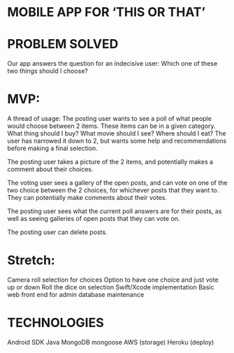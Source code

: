 <!-- # AndroidAppGroupProject -->

# MOBILE APP FOR ‘THIS OR THAT’

# PROBLEM SOLVED
Our app answers the question for an indecisive user:
Which one of these two things should I choose?

# MVP:
A thread of usage:
The posting user wants to see a poll of what people would choose between 2 items.  These items can be in a given category.  What thing should I buy?  What movie should I see?  Where should I eat?  The user has narrowed it down to 2, but wants some help and recommendations before making a final selection.

The posting user takes a picture of the 2 items, and potentially makes a comment about their choices.

The voting user sees a gallery of the open posts, and can vote on one of the two choice between the 2 choices, for whichever posts that they want to.  They can potentially make comments about their votes.

The posting user sees what the current poll answers are for their posts, as well as seeing galleries of open posts that they can vote on.

The posting user can delete posts.

# Stretch:
Camera roll selection for choices
Option to have one choice and just vote up or down
Roll the dice on selection
Swift/Xcode implementation
Basic web front end for admin database maintenance

# TECHNOLOGIES
Android SDK
Java
MongoDB
mongoose
AWS (storage)
Heroku (deploy)

